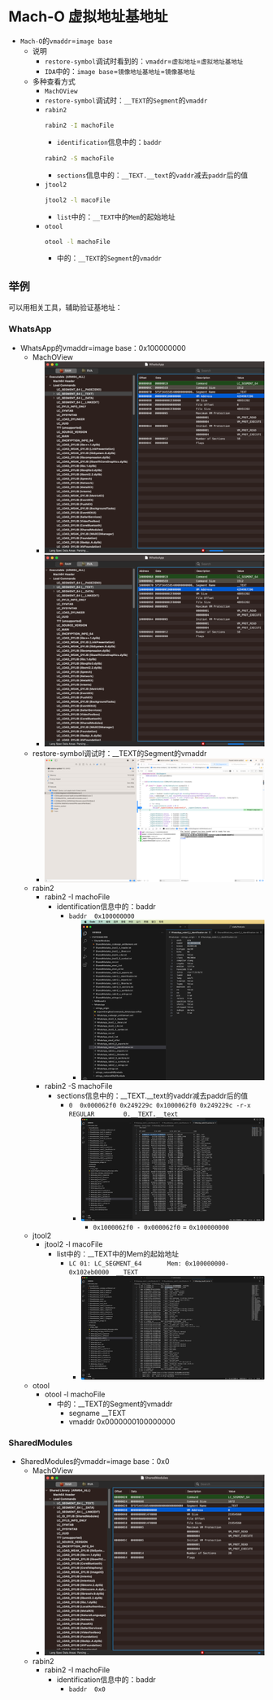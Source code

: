 # Mach-O 虚拟地址基地址

* `Mach-O`的`vmaddr`=`image base`
  * 说明
    * `restore-symbol`调试时看到的：`vmaddr`=`虚拟地址`=`虚拟地址基地址`
    * `IDA`中的：`image base`=`镜像地址基地址`=`镜像基地址`
  * 多种查看方式
    * `MachOView`
    * `restore-symbol`调试时：`__TEXT`的`Segment`的`vmaddr`
    * `rabin2`
      ```bash
      rabin2 -I machoFile
      ```
        * `identification`信息中的：`baddr`
      ```bash
      rabin2 -S machoFile
      ```
        * `sections`信息中的：`__TEXT.__text`的`vaddr`减去`paddr`后的值
    * `jtool2`
      ```bash
      jtool2 -l macoFile
      ```
        * `list`中的：`__TEXT`中的`Mem`的起始地址
    * `otool`
      ```bash
      otool -l machoFile
      ```
        * 中的：`__TEXT`的`Segment`的`vmaddr`

## 举例

可以用相关工具，辅助验证基地址：

### WhatsApp

* WhatsApp的vmaddr=image base：0x100000000
  * MachOView
    * ![vmaddr_whatsapp_machoview_raw](../assets/img/vmaddr_whatsapp_machoview_raw.png)
    * ![vmaddr_whatsapp_machoview_rva](../assets/img/vmaddr_whatsapp_machoview_rva.png)
  * restore-symbol调试时：__TEXT的Segment的vmaddr
    * ![vmaddr_whatsapp_restore_symbol_text](../assets/img/vmaddr_whatsapp_restore_symbol_text.png)
  * rabin2
    * rabin2 -I machoFile
      * identification信息中的：baddr
        * `baddr  0x100000000`
          * ![vmaddr_whatsapp_rabin2_baddr](../assets/img/vmaddr_whatsapp_rabin2_baddr.png)
    * rabin2 -S machoFile
      * sections信息中的：__TEXT.__text的vaddr减去paddr后的值
        * `0  0x000062f0 0x249229c 0x1000062f0 0x249229c -r-x REGULAR        0.__TEXT.__text`
          * ![vmaddr_whatsapp_rabin2_vaddr_paddr](../assets/img/vmaddr_whatsapp_rabin2_vaddr_paddr.png)
            * `0x1000062f0 - 0x000062f0` = `0x100000000`
  * jtool2
    * jtool2 -l macoFile
      * list中的：__TEXT中的Mem的起始地址
        * `LC 01: LC_SEGMENT_64       Mem: 0x100000000-0x102eb0000  __TEXT`
          * ![vmaddr_whatsapp_jtool2_mem](../assets/img/vmaddr_whatsapp_jtool2_mem.png)
  * otool
    * otool -l machoFile
      * 中的：__TEXT的Segment的vmaddr
        *  segname __TEXT
        *  vmaddr 0x0000000100000000

### SharedModules

* SharedModules的vmaddr=image base：0x0
  * MachOView
    * ![vmaddr_sharedmodules_machoview](../assets/img/vmaddr_sharedmodules_machoview.png)
  * rabin2
    * rabin2 -I machoFile
      * identification信息中的：baddr
        * `baddr  0x0`

